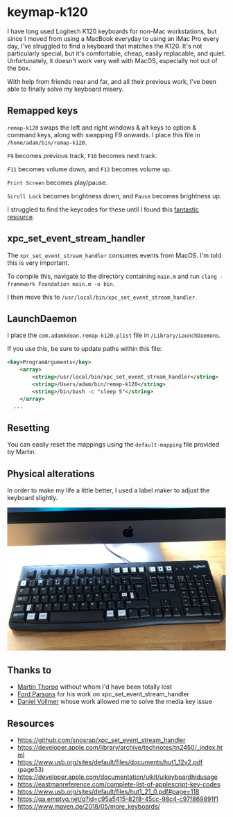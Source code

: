 # keymap-k120

I have long used Logitech K120 keyboards for non-Mac workstations, but since I moved from using a MacBook everyday to using an iMac Pro every day, I've struggled to find a keyboard that matches the K120. It's not particularly special, but it's comfortable, cheap, easily replacable, and quiet. Unfortunately, it doesn't work very well with MacOS, especially not out of the box.

With help from friends near and far, and all their previous work, I've been able to finally solve my keyboard misery.

## Remapped keys

`remap-k120` swaps the left and right windows & alt keys to option & command keys, along with swapping F9 onwards. I place this file in `/home/adam/bin/remap-k120`.

`F9` becomes previous track, `F10` becomes next track.

 `F11` becomes volume down, and `F12` becomes volume up.

`Print Screen` becomes play/pause.

`Scroll Lock` becomes brightness down, and `Pause` becomes brightness up.

I struggled to find the keycodes for these until I found this [fantastic resource](https://www.maven.de/2018/05/more_keyboards/).

## xpc_set_event_stream_handler

The `xpc_set_event_stream_handler` consumes events from MacOS. I'm told this is very important.

To compile this, navigate to the directory containing `main.m` and run `clang -framework Foundation main.m -o bin`.

I then move this to `/usr/local/bin/xpc_set_event_stream_handler`.

## LaunchDaemon

I place the `com.adamkdean.remap-k120.plist` file in `/Library/LaunchDaemons`.

If you use this, be sure to update paths within this file:

```xml
<key>ProgramArguments</key>
	<array>
		<string>/usr/local/bin/xpc_set_event_stream_handler</string>
		<string>/Users/adam/bin/remap-k120</string>
		<string>/bin/bash -c "sleep 5"</string>
	</array>
  ...
```

## Resetting

You can easily reset the mappings using the `default-mapping` file provided by Martin.

## Physical alterations

In order to make my life a little better, I used a label maker to adjust the keyboard slightly.

![preview](image.jpg)

## Thanks to

- [Martin Thorpe](https://www.thorpe.org.uk) without whom I'd have been totally lost
- [Ford Parsons](https://github.com/snosrap) for his work on xpc_set_event_stream_handler
- [Daniel Vollmer](https://www.maven.de/2018/05/more_keyboards/) whose work allowed me to solve the media key issue

## Resources

- https://github.com/snosrap/xpc_set_event_stream_handler
- https://developer.apple.com/library/archive/technotes/tn2450/_index.html
- https://www.usb.org/sites/default/files/documents/hut1_12v2.pdf (page53)
- https://developer.apple.com/documentation/uikit/uikeyboardhidusage
- https://eastmanreference.com/complete-list-of-applescript-key-codes
- https://www.usb.org/sites/default/files/hut1_21_0.pdf#page=118
- https://qa.emptyq.net/q?id=c95a5415-82f8-45cc-98c4-c97f869891f1
- https://www.maven.de/2018/05/more_keyboards/